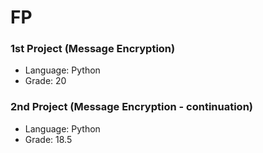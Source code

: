 # FP

### 1st Project (Message Encryption)
* Language: Python
* Grade: 20

### 2nd Project (Message Encryption - continuation)
* Language: Python
* Grade: 18.5